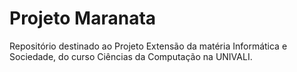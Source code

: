 # Projeto Maranata
Repositório destinado ao Projeto Extensão da matéria Informática e Sociedade, do curso Ciências da Computação na UNIVALI.
